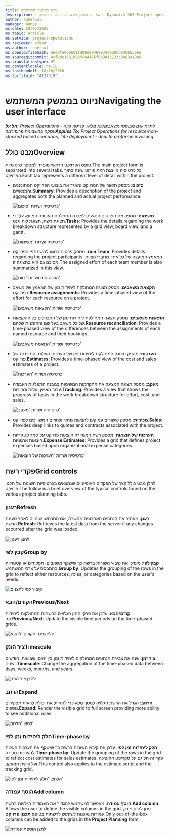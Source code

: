 ```yaml
---
title: ניווט בממשק המשתמש
description: נושא זה מספק מידע על ניהול פרויקטים ב- Dynamics 365 Project operations.
author: ruhercul
manager: AnnBe
ms.date: 10/05/2020
ms.topic: article
ms.service: project-operations
ms.reviewer: kfend
ms.author: ruhercul
ms.openlocfilehash: deedfe0c6601fd09e09460034c9a0db936b6566e
ms.sourcegitcommit: 4cf1dc1561b92fca4175f0b3813133c5e63ce8e6
ms.translationtype: HT
ms.contentlocale: he-IL
ms.lasthandoff: 10/28/2020
ms.locfileid: "4127519"
---
```

# <a name="navigating-the-user-interface"></a><span data-ttu-id="10df1-103">ניווט בממשק המשתמש</span><span class="sxs-lookup"><span data-stu-id="10df1-103">Navigating the user interface</span></span>

<span data-ttu-id="10df1-104">_**חל על:** Project Operations לתרחישים מבוססי משאבים/לא מלאי, פריסה קלה - עסקה בחשבונית פרופורמה_</span><span class="sxs-lookup"><span data-stu-id="10df1-104">_**Applies To:** Project Operations for resource/non-stocked based scenarios, Lite deployment - deal to proforma invoicing_</span></span>

## <a name="overview"></a><span data-ttu-id="10df1-105">מבט כולל</span><span class="sxs-lookup"><span data-stu-id="10df1-105">Overview</span></span>

<span data-ttu-id="10df1-106">טופס הפרויקט הראשי מופרד למספר כרטיסיות.</span><span class="sxs-lookup"><span data-stu-id="10df1-106">The main project form is separated into several tabs.</span></span> <span data-ttu-id="10df1-107">כל כרטיסיה מייצגת רמת פירוט שונה בתוך הפרויקט.</span><span class="sxs-lookup"><span data-stu-id="10df1-107">Each tab represents a different level of detail within the project.</span></span>

- <span data-ttu-id="10df1-108">**סיכום**: מספק תיאור של הפרויקט ומאגד את ביצועי הפרויקט המתוכננים והממשיים.</span><span class="sxs-lookup"><span data-stu-id="10df1-108">**Summary**: Provides a description of the project and aggregates both the planned and actual project performance.</span></span>

    ![כרטיסיה ושדות 'סיכום'](media/navigation7.png)

- <span data-ttu-id="10df1-110">**משימות**: מספק את הפרטים הנוגעים למבנה התפלגות העבודה המיוצג על ידי תצוגת רשת, תצוגת לוח וגנט.</span><span class="sxs-lookup"><span data-stu-id="10df1-110">**Tasks**: Provides the details regarding the work breakdown structure represented by a grid view, board view, and a gantt.</span></span>

    ![כרטיסיה ושדות 'משימות'](media/navigation8.png)

- <span data-ttu-id="10df1-112">**צוות**: מספק פרטים בנוגע למשתתפי הפרויקט.</span><span class="sxs-lookup"><span data-stu-id="10df1-112">**Team**: Provides details regarding the project participants.</span></span> <span data-ttu-id="10df1-113">המאמץ המוקצה של כל אחד מחברי הצוות מסוכם גם הוא בתצוגה זו.</span><span class="sxs-lookup"><span data-stu-id="10df1-113">The assigned effort of each team member is also summarized in this view.</span></span>

    ![הכרטיסיה ושדות 'צוות'](media/navigation9.png)

- <span data-ttu-id="10df1-115">**הקצאת משאבים**: מספק תצוגה המחולקת ליחידות זמן של המאמץ של משאב בפרויקט.</span><span class="sxs-lookup"><span data-stu-id="10df1-115">**Resource assignments**: Provides a time-phased view of the effort for each resource on a project.</span></span>

    ![כרטייסה ושדות 'הקצאות משאבים'](media/navigation10.png)

- <span data-ttu-id="10df1-117">**התאמת משאבים**: מספק תצוגה המחולקת ליחידות זמן של ההבדלים בין ההקצאות של כל משאב בעל שם וההזמנות שלהם.</span><span class="sxs-lookup"><span data-stu-id="10df1-117">**Resource reconciliation**: Provides a time-phased view of the differences between the assignments of each named resource and their bookings.</span></span>

    ![כרטייסה ושדות 'התאמת משאבים'](media/navigation11.png)

- <span data-ttu-id="10df1-119">**הערכות**: מספק תצוגה המחולקת ליחידות זמן של הערכות העלות והמכירות של פרויקט.</span><span class="sxs-lookup"><span data-stu-id="10df1-119">**Estimates**: Provides a time-phased view of the cost and sales estimates of a project.</span></span>

    ![כרטיסיה ושדות 'הערכות'](media/navigation12.png)

- <span data-ttu-id="10df1-121">**מעקב**: מספק תצוגה המציגה את התקדמות המשימות במבנה התפלגות העבודה עבור מאמץ, עלות ומכירות.</span><span class="sxs-lookup"><span data-stu-id="10df1-121">**Tracking**: Provides a view that shows the progress of tasks in the work breakdown structure for effort, cost, and sales.</span></span>

    ![כרטיסיה ושדות 'מעקב'](media/navigation13.png)

- <span data-ttu-id="10df1-123">**מכירות**: מספק קישורים עמוקים להצעות מחיר ולחוזים המשוייכים לפרויקט.</span><span class="sxs-lookup"><span data-stu-id="10df1-123">**Sales**: Provides deep links to quotes and contracts associated with the project.</span></span>

- <span data-ttu-id="10df1-124">**הערכות של הוצאות**: מספק רשת המגדירה הוצאות פרויקט על סמך קטגוריות הוצאות ארגוניות.</span><span class="sxs-lookup"><span data-stu-id="10df1-124">**Expense Estimates**: Provides a grid that defines project expenses based upon organizational expense categories.</span></span>

    ![כרטיסיה ושדות 'הערכות של הוצאות'](media/navigation14.png)

## <a name="grid-controls"></a><span data-ttu-id="10df1-126">פקדי רשת</span><span class="sxs-lookup"><span data-stu-id="10df1-126">Grid controls</span></span>

<span data-ttu-id="10df1-127">להלן מבט כולל קצר של הפקדים האופייניים שנמצאים בכרטיסיות השונות של תכנון פרויקט.</span><span class="sxs-lookup"><span data-stu-id="10df1-127">The follow is a brief overview of the typical controls found on the various project planning tabs.</span></span>

### <a name="refresh"></a><span data-ttu-id="10df1-128">רענון</span><span class="sxs-lookup"><span data-stu-id="10df1-128">Refresh</span></span>

<span data-ttu-id="10df1-129">**רענן**: מאחזר את הנתונים האחרונים מהשרת, אם התרחשו שינויים לאחר טעינת הרשת.</span><span class="sxs-lookup"><span data-stu-id="10df1-129">**Refresh**: Retrieves the latest data from the server if any changes occurred after the grid was loaded.</span></span>

![לחצן רענון](media/navigation7.png)

### <a name="group-by"></a><span data-ttu-id="10df1-131">קבץ לפי</span><span class="sxs-lookup"><span data-stu-id="10df1-131">Group by</span></span>

<span data-ttu-id="10df1-132">**קבץ לפי**: מעדכן את קיבוץ השורות ברשת כך שישקף משאבים, תפקידים או קטגוריות בהתבסס על צרכי המשתמש.</span><span class="sxs-lookup"><span data-stu-id="10df1-132">**Group by**: Updates the grouping of the rows in the grid to reflect either resources, roles, or categories based on the user's needs.</span></span>

![קיבוץ לפי לחצנים](media/navigation6.png)

### <a name="previousnext"></a><span data-ttu-id="10df1-134">הקודם/הבא</span><span class="sxs-lookup"><span data-stu-id="10df1-134">Previous/Next</span></span>

<span data-ttu-id="10df1-135">**קודם**/**הַבָּא**: עדכן את פרקי הזמן הגלויים ברשתות המחולקות ליחידות זמן.</span><span class="sxs-lookup"><span data-stu-id="10df1-135">**Previous**/**Next**: Update the visible time periods on the time-phased grids.</span></span>

![הלחצנים 'הקודם' ו'הבא'](media/navigation2.png)

### <a name="timescale"></a><span data-ttu-id="10df1-137">ציר הזמן</span><span class="sxs-lookup"><span data-stu-id="10df1-137">Timescale</span></span>

<span data-ttu-id="10df1-138">**ציר זמן**: שנה את צבירת הנתונים המחולקים ליחידות זמן בין ימים, שבועות, חודשים ושנים.</span><span class="sxs-lookup"><span data-stu-id="10df1-138">**Timescale**: Change the aggregation of the time-phased data between days, weeks, months, and years.</span></span>

![לחצן ציר הזמן](media/navigation3.png)

### <a name="expand"></a><span data-ttu-id="10df1-140">הרחב</span><span class="sxs-lookup"><span data-stu-id="10df1-140">Expand</span></span>

<span data-ttu-id="10df1-141">**הרחב**: הגדל את הרשת הגלויה למסך מלא כדי להגדיל את יכולת לראות תפקידים נוספים.</span><span class="sxs-lookup"><span data-stu-id="10df1-141">**Expand**: Render the visible grid to full screen providing more ability to see additional roles.</span></span>

![לחצן 'הרחב'](media/navigation4.png)

### <a name="time-phase-by"></a><span data-ttu-id="10df1-143">חלק ליחידות זמן לפי</span><span class="sxs-lookup"><span data-stu-id="10df1-143">Time-phase by</span></span>

<span data-ttu-id="10df1-144">**חלק ליחידות זמן לפי**: עדכן את קיבוץ השורות ברשת כך שישקף את הערכות העלות להערכות מכירה.</span><span class="sxs-lookup"><span data-stu-id="10df1-144">**Time-phase by**: Update the grouping of the rows in the grid to reflect cost estimates for sales estimates.</span></span> <span data-ttu-id="10df1-145">פקד זה חל גם על סקריפט ההערכה ועל ורשת המעקב.</span><span class="sxs-lookup"><span data-stu-id="10df1-145">This control also applies to the estimate script and the tracking grid.</span></span>

![הלחצן 'חלק ליחידות זמן לפי'](media/navigation0.png)

### <a name="add-column"></a><span data-ttu-id="10df1-147">הוסף עמודה</span><span class="sxs-lookup"><span data-stu-id="10df1-147">Add column</span></span>

<span data-ttu-id="10df1-148">**הוסף עמודה**: מאפשר למשתמש להגדיר את העמודות הגלויות ברשת.</span><span class="sxs-lookup"><span data-stu-id="10df1-148">**Add column**: Allows the user to define the visible columns in the grid.</span></span> <span data-ttu-id="10df1-149">ניתן להוסיף רק עמודות מוכנות לשימוש לרשתות בטופס **תכנון פרויקט**.</span><span class="sxs-lookup"><span data-stu-id="10df1-149">Only out-of-the-box columns can be added to the grids in the **Project Planning** form.</span></span>

![לחצן הוספת עמודה](media/navigation5.png)
